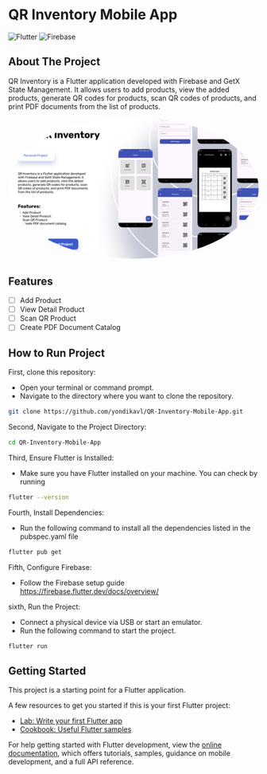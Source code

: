 # QR Inventory Mobile App
![Flutter](https://img.shields.io/badge/Flutter-%2302569B.svg?style=for-the-badge&logo=Flutter&logoColor=white) ![Firebase](https://img.shields.io/badge/firebase-a08021?style=for-the-badge&logo=firebase&logoColor=ffcd34)

## About The Project
QR Inventory is a Flutter application developed with Firebase and GetX State Management. It allows users to add products, view the added products, generate QR codes for products, scan QR codes of products, and print PDF documents from the list of products.
<br />

<div align="center">
  <img src="./assets/QR_Inventory_Preview.png" alt="QR Inventory" width="auto" height="auto"  style="border-radius:50%">    
</div>


## Features

- [ ] Add Product
- [ ] View Detail Product
- [ ] Scan QR Product
- [ ] Create PDF Document Catalog

## How to Run Project

First, clone this repository:

- Open your terminal or command prompt.
- Navigate to the directory where you want to clone the repository.

```bash
git clone https://github.com/yondikavl/QR-Inventory-Mobile-App.git
```

Second, Navigate to the Project Directory:

```bash
cd QR-Inventory-Mobile-App
```

Third, Ensure Flutter is Installed:

- Make sure you have Flutter installed on your machine. You can check by running

```bash
flutter --version
```

Fourth, Install Dependencies:

- Run the following command to install all the dependencies listed in the pubspec.yaml file

```bash
flutter pub get
```

Fifth, Configure Firebase:

- Follow the Firebase setup guide https://firebase.flutter.dev/docs/overview/

sixth, Run the Project:

- Connect a physical device via USB or start an emulator.
- Run the following command to start the project.

```bash
flutter run
```

## Getting Started

This project is a starting point for a Flutter application.

A few resources to get you started if this is your first Flutter project:

- [Lab: Write your first Flutter app](https://docs.flutter.dev/get-started/codelab)
- [Cookbook: Useful Flutter samples](https://docs.flutter.dev/cookbook)

For help getting started with Flutter development, view the
[online documentation](https://docs.flutter.dev/), which offers tutorials,
samples, guidance on mobile development, and a full API reference.
